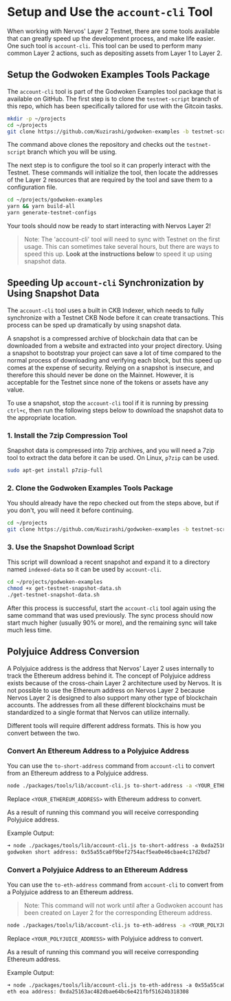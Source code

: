 # Setup and Use the `account-cli` Tool

When working with Nervos' Layer 2 Testnet, there are some tools available that can greatly speed up the development process, and make life easier. One such tool is `account-cli`. This tool can be used to perform many common Layer 2 actions, such as depositing assets from Layer 1 to Layer 2.

## Setup the Godwoken Examples Tools Package

The `account-cli` tool is part of the Godwoken Examples tool package that is available on GitHub. The first step is to clone the `testnet-script` branch of this repo, which has been specifically tailored for use with the Gitcoin tasks.

```sh
mkdir -p ~/projects
cd ~/projects
git clone https://github.com/Kuzirashi/godwoken-examples -b testnet-script
```

The command above clones the repository and checks out the `testnet-script` branch which you will be using.

The next step is to configure the tool so it can properly interact with the Testnet. These commands will initialize the tool, then locate the addresses of the Layer 2 resources that are required by the tool and save them to a configuration file.

```sh
cd ~/projects/godwoken-examples
yarn && yarn build-all
yarn generate-testnet-configs
```

Your tools should now be ready to start interacting with Nervos Layer 2!

> Note: The 'account-cli' tool will need to sync with Testnet on the first usage. This can sometimes take several hours, but there are ways to speed this up. **Look at the instructions below** to speed it up using snapshot data.

## Speeding Up `account-cli` Synchronization by Using Snapshot Data

The `account-cli` tool uses a built in CKB Indexer, which needs to fully synchronize with a Testnet CKB Node before it can create transactions. This process can be sped up dramatically by using snapshot data.

A snapshot is a compressed archive of blockchain data that can be downloaded from a website and extracted into your project directory. Using a snapshot to bootstrap your project can save a lot of time compared to the normal process of downloading and verifying each block, but this speed up comes at the expense of security. Relying on a snapshot is insecure, and therefore this should never be done on the Mainnet. However, it is acceptable for the Testnet since none of the tokens or assets have any value.

To use a snapshot, stop the `account-cli` tool if it is running by pressing `ctrl+c`, then run the following steps below to download the snapshot data to the appropriate location.

### 1. Install the 7zip Compression Tool

Snapshot data is compressed into 7zip archives, and you will need a 7zip tool to extract the data before it can be used. On Linux, `p7zip` can be used.

```sh
sudo apt-get install p7zip-full
```

### 2. Clone the Godwoken Examples Tools Package

You should already have the repo checked out from the steps above, but if you don't, you will need it before continuing.

```sh
cd ~/projects
git clone https://github.com/Kuzirashi/godwoken-examples -b testnet-script
```

### 3. Use the Snapshot Download Script

This script will download a recent snapshot and expand it to a directory named `indexed-data` so it can be used by `account-cli`.

```sh
cd ~/projects/godwoken-examples
chmod +x get-testnet-snapshot-data.sh
./get-testnet-snapshot-data.sh
```

After this process is successful, start the `account-cli` tool again using the same command that was used previously. The sync process should now start much higher (usually 90% or more), and the remaining sync will take much less time.

## Polyjuice Address Conversion

A Polyjuice address is the address that Nervos' Layer 2 uses internally to track the Ethereum address behind it. The concept of Polyjuice address exists because of the cross-chain Layer 2 architecture used by Nervos. It is not possible to use the Ethereum address on Nervos Layer 2 because Nervos Layer 2 is designed to also support many other type of blockchain accounts. The addresses from all these different blockchains must be standardized to a single format that Nervos can utilize internally.

Different tools will require different address formats. This is how you convert between the two.

### Convert An Ethereum Address to a Polyjuice Address

You can use the `to-short-address` command from `account-cli` to convert from an Ethereum address to a Polyjuice address.

```sh
node ./packages/tools/lib/account-cli.js to-short-address -a <YOUR_ETHEREUM_ADDRESS>
```

Replace `<YOUR_ETHEREUM_ADDRESS>` with Ethereum address to convert.

As a result of running this command you will receive corresponding Polyjuice address.

Example Output:

```txt
➜ node ./packages/tools/lib/account-cli.js to-short-address -a 0xda25163ac482dbae64bc6e421fbf51624b318308
godwoken short address: 0x55a55ca0f9bef2754acf5ea0e46cbae4c17d2bd7
```

### Convert a Polyjuice Address to an Ethereum Address

You can use the `to-eth-address` command from `account-cli` to convert from a Polyjuice address to an Ethereum address.

> Note: This command will not work until after a Godwoken account has been created on Layer 2 for the corresponding Ethereum address.

```sh
node ./packages/tools/lib/account-cli.js to-eth-address -a <YOUR_POLYJUICE_ADDRESS>
```

Replace `<YOUR_POLYJUICE_ADDRESS>` with Polyjuice address to convert.

As a result of running this command you will receive corresponding Ethereum address.

Example Output:

```txt
➜ node ./packages/tools/lib/account-cli.js to-eth-address -a 0x55a55ca0f9bef2754acf5ea0e46cbae4c17d2bd7
eth eoa address: 0xda25163ac482dbae64bc6e421fbf51624b318308
```
